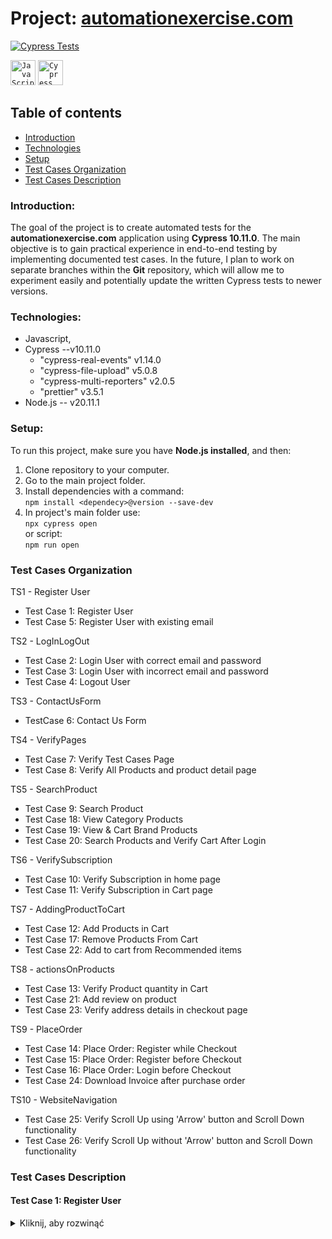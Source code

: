 
# Project: [automationexercise.com](https://github.com/rasme54/automationexercise.com/tree/master)

[![Cypress Tests](https://img.shields.io/endpoint?url=https://dashboard.cypress.io/badge/detailed/ttoywa/master&style=flat&logo=cypress)](https://dashboard.cypress.io/projects/ttoywa/runs)

<div align="left">
	<code><img width="40" src="https://raw.githubusercontent.com/marwin1991/profile-technology-icons/refs/heads/main/icons/javascript.png" alt="JavaScript" title="JavaScript"/></code>
	<code><img width="40" src="https://raw.githubusercontent.com/marwin1991/profile-technology-icons/refs/heads/main/icons/cypress.png" alt="Cypress" title="Cypress"/></code>
</div>

## Table of contents

 - [Introduction](#Introduction)
 - [Technologies](#Technologies)
 - [Setup](#Setup)
 - [Test Cases Organization](#Test-Cases-Organization)
 - [Test Cases Description](#Test-Cases-Descriptio)

### Introduction:

The goal of the project is to create automated tests for the **automationexercise.com** application using **Cypress 10.11.0**. The main objective is to gain practical experience in end-to-end testing by implementing documented test cases. In the future, I plan to work on separate branches within the **Git** repository, which will allow me to experiment easily and potentially update the written Cypress tests to newer versions.

### Technologies:

- Javascript,
- Cypress --v10.11.0
  - "cypress-real-events" v1.14.0
  - "cypress-file-upload" v5.0.8
  - "cypress-multi-reporters" v2.0.5
  - "prettier" v3.5.1
- Node.js -- v20.11.1

### Setup:

To run this project, make sure you have **Node.js installed**, and then:

1.  Clone repository to your computer.
2.  Go to the main project folder.
3.  Install dependencies with a command: <br>`npm install <dependecy>@version --save-dev`
4.  In project's main folder use: <br>`npx cypress open` <br>or script: <br>`npm run open`

### Test Cases Organization
TS1 - Register User
 - Test Case 1: Register User
 - Test Case 5: Register User with existing email
 
TS2 - LogInLogOut
 - Test Case 2: Login User with correct email and password
 - Test Case 3: Login User with incorrect email and password
 - Test Case 4: Logout User
 
TS3 - ContactUsForm
 - TestCase 6: Contact Us Form

TS4 - VerifyPages
 - Test Case 7: Verify Test Cases Page
 - Test Case 8: Verify All Products and product detail page
 
TS5 - SearchProduct
 - Test Case 9: Search Product
 - Test Case 18: View Category Products
 - Test Case 19: View & Cart Brand Products
 - Test Case 20: Search Products and Verify Cart After Login

TS6 - VerifySubscription

 - Test Case 10: Verify Subscription in home page
 - Test Case 11: Verify Subscription in Cart page

TS7 - AddingProductToCart

 - Test Case 12: Add Products in Cart
 - Test Case 17: Remove Products From Cart
 - Test Case 22: Add to cart from Recommended items

TS8 - actionsOnProducts

 - Test Case 13: Verify Product quantity in Cart
 - Test Case 21: Add review on product
 - Test Case 23: Verify address details in checkout page

TS9 - PlaceOrder

 - Test Case 14: Place Order: Register while Checkout
 - Test Case 15: Place Order: Register before Checkout
 - Test Case 16: Place Order: Login before Checkout
 - Test Case 24: Download Invoice after purchase order

TS10 - WebsiteNavigation

 - Test Case 25: Verify Scroll Up using 'Arrow' button and Scroll Down functionality
 - Test Case 26: Verify Scroll Up without 'Arrow' button and Scroll Down functionality

### Test Cases Description
#### Test Case 1: Register User
<details> 
	<summary>Kliknij, aby rozwinąć</summary> 
	<p>To jest ukryta treść, która pojawi się po rozwinięciu.</p>

</details>
